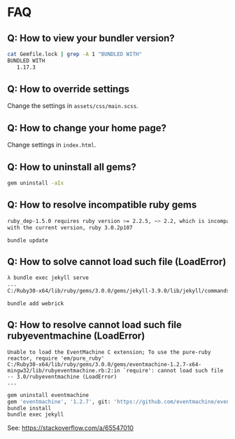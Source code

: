 # FAQ

## Q: How to view your bundler version?

```bash
cat Gemfile.lock | grep -A 1 "BUNDLED WITH"
BUNDLED WITH
   1.17.3
```

## Q: How to override settings

Change the settings in `assets/css/main.scss`.

## Q: How to change your home page?

Change settings in `index.html`.

## Q: How to uninstall all gems?

```bash
gem uninstall -aIx
```

## Q: How to resolve incompatible ruby gems

```bash
ruby_dep-1.5.0 requires ruby version >= 2.2.5, ~> 2.2, which is incompatible
with the current version, ruby 3.0.2p107
```

`bundle update`

## Q: How to solve cannot load such file (LoadError)

```bash
λ bundle exec jekyll serve
...
C:/Ruby30-x64/lib/ruby/gems/3.0.0/gems/jekyll-3.9.0/lib/jekyll/commands/serve/servlet.rb:3:in `require': cannot load such file -- webrick (LoadError)
```

`bundle add webrick`

## Q: How to resolve cannot load such file rubyeventmachine (LoadError)

```
Unable to load the EventMachine C extension; To use the pure-ruby reactor, require 'em/pure_ruby'
C:/Ruby30-x64/lib/ruby/gems/3.0.0/gems/eventmachine-1.2.7-x64-mingw32/lib/rubyeventmachine.rb:2:in `require': cannot load such file -- 3.0/rubyeventmachine (LoadError)
...
```

```bash
gem uninstall eventmachine 
gem 'eventmachine', '1.2.7', git: 'https://github.com/eventmachine/eventmachine.git', tag: 'v1.2.7'
bundle install
bundle exec jekyll
```

See: https://stackoverflow.com/a/65547010